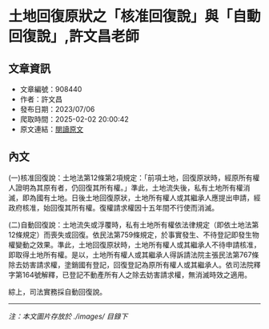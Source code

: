 # 土地回復原狀之「核准回復說」與「自動回復說」,許文昌老師

## 文章資訊
- 文章編號：908440
- 作者：許文昌
- 發布日期：2023/07/06
- 爬取時間：2025-02-02 20:00:42
- 原文連結：[閱讀原文](https://real-estate.get.com.tw/Columns/detail.aspx?no=908440)

## 內文
(一)核准回復說：土地法第12條第2項規定：「前項土地，回復原狀時，經原所有權人證明為其原有者，仍回復其所有權。」準此，土地流失後，私有土地所有權消滅，即為國有土地。日後土地回復原狀，土地所有權人或其繼承人應提出申請，經政府核准，始回復其所有權。復權請求權因十五年間不行使而消滅。

(二)自動回復說：土地流失或浮覆時，私有土地所有權依法律規定（即依土地法第12條規定）而喪失或回復。依民法第759條規定，於事實發生、不待登記即發生物權變動之效果。準此，土地回復原狀時，土地所有權人或其繼承人不待申請核准，即取得土地所有權。是以，土地所有權人或其繼承人得訴請法院主張民法第767條除去妨害請求權，塗銷國有登記，回復登記為原所有權人或其繼承人。依司法院釋字第164號解釋，已登記不動產所有人之除去妨害請求權，無消滅時效之適用。

綜上，司法實務採自動回復說。

---
*注：本文圖片存放於 ./images/ 目錄下*
